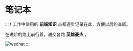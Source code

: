 # 笔记本

::: t
工作中使用的 **前端知识** 点都逐步记录在此，方便以后的查阅。

在进阶的路上前行着，诚交各路 **英雄豪杰** 。

![wechat](/img/wechat.png)
:::
